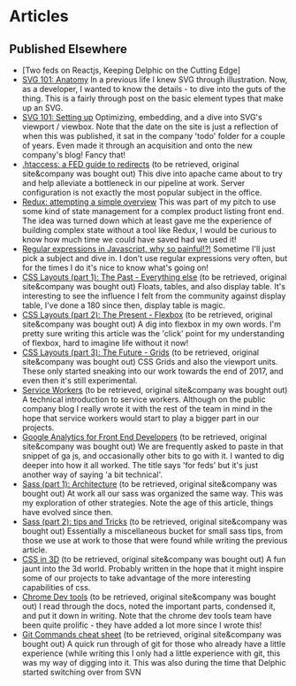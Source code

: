 # Articles

## Published Elsewhere

- [Two feds on Reactjs, Keeping Delphic on the Cutting Edge]
- [SVG 101: Anatomy](https://herodigital.com/perspectives/svg-101-anatomy/) In a previous life I knew SVG through illustration. Now, as a developer, I wanted to know the details - to dive into the guts of the thing. This is a fairly through post on the basic element types that make up an SVG.
- [SVG 101: Setting up](https://herodigital.com/perspectives/svg-101-setting-up/) Optimizing, embedding, and a dive into SVG's viewport / viewbox. Note that the date on the site is just a reflection of when this was published, it sat in the company 'todo' folder for a couple of years. Even made it through an acquisition and onto the new company's blog! Fancy that!
- [.htaccess: a FED guide to redirects]() (to be retrieved, original site&company was bought out) This dive into apache came about to try and help alleviate a bottleneck in our pipeline at work. Server configuration is not exactly the most popular subject in the office.
- [Redux: attempting a simple overview](https://codepen.io/ijmccallum/post/redux) This was part of my pitch to use some kind of state management for a complex product listing front end. The idea was turned down which at least gave me the experience of building complex state without a tool like Redux, I would be curious to know how much time we could have saved had we used it!
- [Regular expressions in Javascript, why so painful!?!](https://codepen.io/ijmccallum/post/regular-expressions-in-javascript) Sometime I'll just pick a subject and dive in. I don't use regular expressions very often, but for the times I do it's nice to know what's going on!
- [CSS Layouts (part 1): The Past - Everything else]() (to be retrieved, original site&company was bought out) Floats, tables, and also display table. It's interesting to see the influence I felt from the community against display table, I've done a 180 since then, display table is magic.
- [CSS Layouts (part 2): The Present - Flexbox]() (to be retrieved, original site&company was bought out) A dig into flexbox in my own words. I'm pretty sure writing this article was the 'click' point for my understanding of flexbox, hard to imagine life without it now!
- [CSS Layouts (part 3): The Future - Grids]() (to be retrieved, original site&company was bought out) CSS Grids and also the viewport units. These only started sneaking into our work towards the end of 2017, and even then it's still experimental.
- [Service Workers]() (to be retrieved, original site&company was bought out) A technical introduction to service workers. Although on the public company blog I really wrote it with the rest of the team in mind in the hope that service workers would start to play a bigger part in our projects.
- [Google Analytics for Front End Developers]() (to be retrieved, original site&company was bought out) We are frequently asked to paste in that snippet of ga js, and occasionally other bits to go with it. I wanted to dig deeper into how it all worked. The title says 'for feds' but it's just another way of saying 'a bit technical'.
- [Sass (part 1): Architecture]() (to be retrieved, original site&company was bought out) At work all our sass was organized the same way. This was my exploration of other strategies. Note the age of this article, things have evolved since then.
- [Sass (part 2): tips and Tricks]() (to be retrieved, original site&company was bought out) Essentially a miscellaneous bucket for small sass tips, from those we use at work to those that were found while writing the previous article.
- [CSS in 3D]() (to be retrieved, original site&company was bought out) A fun jaunt into the 3d world. Probably written in the hope that it might inspire some of our projects to take advantage of the more interesting capabilities of css.
- [Chrome Dev tools]() (to be retrieved, original site&company was bought out) I read through the docs, noted the important parts, condensed it, and put it down in writing. Note that the chrome dev tools team have been quite prolific - they have added a lot more since I wrote this!
- [Git Commands cheat sheet]() (to be retrieved, original site&company was bought out) A quick run through of git for those who already have a little experience (while writing this I only had a little experience with git, this was my way of digging into it. This was also during the time that Delphic started switching over from SVN
